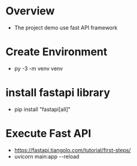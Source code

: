 # Overview
- The project demo use fast API framework

# Create Environment
- py -3 -m venv venv

# install fastapi library
- pip install "fastapi[all]"


# Execute Fast API
- https://fastapi.tiangolo.com/tutorial/first-steps/
- uvicorn main:app --reload
